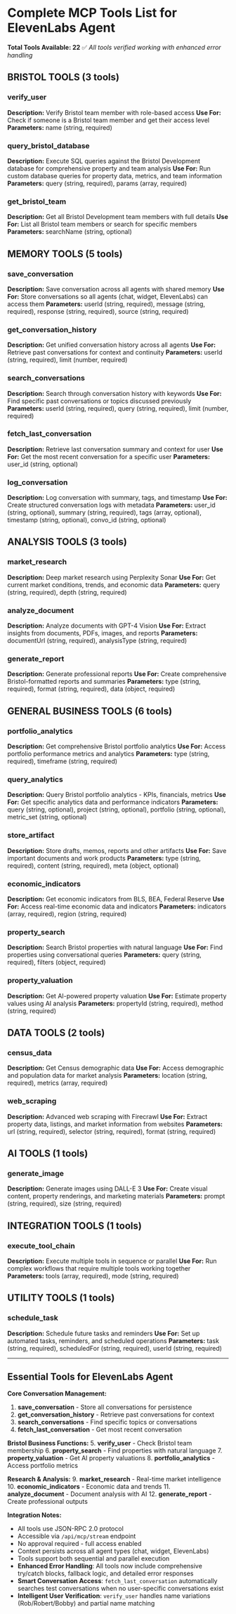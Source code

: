 # Complete MCP Tools List for ElevenLabs Agent

**Total Tools Available: 22** ✅ *All tools verified working with enhanced error handling*

## BRISTOL TOOLS (3 tools)

### verify_user
**Description:** Verify Bristol team member with role-based access
**Use For:** Check if someone is a Bristol team member and get their access level
**Parameters:** name (string, required)

### query_bristol_database
**Description:** Execute SQL queries against the Bristol Development database for comprehensive property and team analysis
**Use For:** Run custom database queries for property data, metrics, and team information
**Parameters:** query (string, required), params (array, required)

### get_bristol_team
**Description:** Get all Bristol Development team members with full details
**Use For:** List all Bristol team members or search for specific members
**Parameters:** searchName (string, optional)

## MEMORY TOOLS (5 tools)

### save_conversation
**Description:** Save conversation across all agents with shared memory
**Use For:** Store conversations so all agents (chat, widget, ElevenLabs) can access them
**Parameters:** userId (string, required), message (string, required), response (string, required), source (string, required)

### get_conversation_history
**Description:** Get unified conversation history across all agents
**Use For:** Retrieve past conversations for context and continuity
**Parameters:** userId (string, required), limit (number, required)

### search_conversations
**Description:** Search through conversation history with keywords
**Use For:** Find specific past conversations or topics discussed previously
**Parameters:** userId (string, required), query (string, required), limit (number, required)

### fetch_last_conversation
**Description:** Retrieve last conversation summary and context for user
**Use For:** Get the most recent conversation for a specific user
**Parameters:** user_id (string, optional)

### log_conversation
**Description:** Log conversation with summary, tags, and timestamp
**Use For:** Create structured conversation logs with metadata
**Parameters:** user_id (string, optional), summary (string, required), tags (array, optional), timestamp (string, optional), convo_id (string, optional)

## ANALYSIS TOOLS (3 tools)

### market_research
**Description:** Deep market research using Perplexity Sonar
**Use For:** Get current market conditions, trends, and economic data
**Parameters:** query (string, required), depth (string, required)

### analyze_document
**Description:** Analyze documents with GPT-4 Vision
**Use For:** Extract insights from documents, PDFs, images, and reports
**Parameters:** documentUrl (string, required), analysisType (string, required)

### generate_report
**Description:** Generate professional reports
**Use For:** Create comprehensive Bristol-formatted reports and summaries
**Parameters:** type (string, required), format (string, required), data (object, required)

## GENERAL BUSINESS TOOLS (6 tools)

### portfolio_analytics
**Description:** Get comprehensive Bristol portfolio analytics
**Use For:** Access portfolio performance metrics and analytics
**Parameters:** type (string, required), timeframe (string, required)

### query_analytics
**Description:** Query Bristol portfolio analytics - KPIs, financials, metrics
**Use For:** Get specific analytics data and performance indicators
**Parameters:** query (string, optional), project (string, optional), portfolio (string, optional), metric_set (string, optional)

### store_artifact
**Description:** Store drafts, memos, reports and other artifacts
**Use For:** Save important documents and work products
**Parameters:** type (string, required), content (string, required), meta (object, optional)

### economic_indicators
**Description:** Get economic indicators from BLS, BEA, Federal Reserve
**Use For:** Access real-time economic data and indicators
**Parameters:** indicators (array, required), region (string, required)

### property_search
**Description:** Search Bristol properties with natural language
**Use For:** Find properties using conversational queries
**Parameters:** query (string, required), filters (object, required)

### property_valuation
**Description:** Get AI-powered property valuation
**Use For:** Estimate property values using AI analysis
**Parameters:** propertyId (string, required), method (string, required)

## DATA TOOLS (2 tools)

### census_data
**Description:** Get Census demographic data
**Use For:** Access demographic and population data for market analysis
**Parameters:** location (string, required), metrics (array, required)

### web_scraping
**Description:** Advanced web scraping with Firecrawl
**Use For:** Extract property data, listings, and market information from websites
**Parameters:** url (string, required), selector (string, required), format (string, required)

## AI TOOLS (1 tools)

### generate_image
**Description:** Generate images using DALL-E 3
**Use For:** Create visual content, property renderings, and marketing materials
**Parameters:** prompt (string, required), size (string, required)

## INTEGRATION TOOLS (1 tools)

### execute_tool_chain
**Description:** Execute multiple tools in sequence or parallel
**Use For:** Run complex workflows that require multiple tools working together
**Parameters:** tools (array, required), mode (string, required)

## UTILITY TOOLS (1 tools)

### schedule_task
**Description:** Schedule future tasks and reminders
**Use For:** Set up automated tasks, reminders, and scheduled operations
**Parameters:** task (string, required), scheduledFor (string, required), userId (string, required)

---

## Essential Tools for ElevenLabs Agent

**Core Conversation Management:**
1. **save_conversation** - Store all conversations for persistence
2. **get_conversation_history** - Retrieve past conversations for context
3. **search_conversations** - Find specific topics or conversations
4. **fetch_last_conversation** - Get most recent conversation

**Bristol Business Functions:**
5. **verify_user** - Check Bristol team membership
6. **property_search** - Find properties with natural language
7. **property_valuation** - Get AI property valuations
8. **portfolio_analytics** - Access portfolio metrics

**Research & Analysis:**
9. **market_research** - Real-time market intelligence
10. **economic_indicators** - Economic data and trends
11. **analyze_document** - Document analysis with AI
12. **generate_report** - Create professional outputs

**Integration Notes:**
- All tools use JSON-RPC 2.0 protocol
- Accessible via `/api/mcp/stream` endpoint  
- No approval required - full access enabled
- Context persists across all agent types (chat, widget, ElevenLabs)
- Tools support both sequential and parallel execution
- **Enhanced Error Handling**: All tools now include comprehensive try/catch blocks, fallback logic, and detailed error responses
- **Smart Conversation Access**: `fetch_last_conversation` automatically searches test conversations when no user-specific conversations exist
- **Intelligent User Verification**: `verify_user` handles name variations (Rob/Robert/Bobby) and partial name matching
